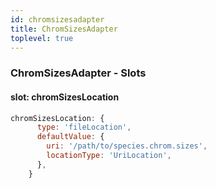 ```yaml
---
id: chromsizesadapter
title: ChromSizesAdapter
toplevel: true
---
```







### ChromSizesAdapter - Slots
#### slot: chromSizesLocation



```js
chromSizesLocation: {
      type: 'fileLocation',
      defaultValue: {
        uri: '/path/to/species.chrom.sizes',
        locationType: 'UriLocation',
      },
    }
```



 
